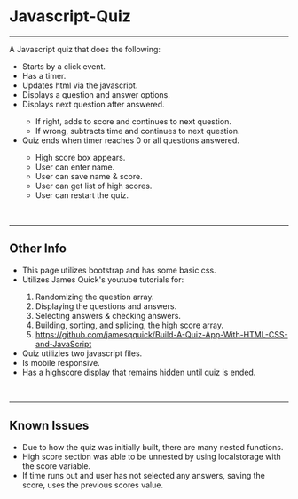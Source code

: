 # Javascript-Quiz

<hr>

A Javascript quiz that does the following:

  <ul>
  <li>Starts by a click event.</li>
  <li>Has a timer.</li>
  <li>Updates html via the javascript.</li>
  <li>Displays a question and answer options.</li>
  <li>Displays next question after answered.</li>
    <ul>
      <li>If right, adds to score and continues to next question.</li>
      <li>If wrong, subtracts time and continues to next question.</li>
    </ul>
  <li>Quiz ends when timer reaches 0 or all questions answered.</li>
    <ul>
    <li>High score box appears.</li>
    <li>User can enter name.</li>
    <li>User can save name & score.</li>
    <li>User can get list of high scores.</li>
    <li>User can restart the quiz.</li>
    </ul>
  </ul>
 <br>

 <hr>
  
  <h2>Other Info</h2>
<ul>
  <li>This page utilizes bootstrap and has some basic css.</li>
  <li>Utilizes James Quick's youtube tutorials for:</li>
    <ol>
     <li>Randomizing the question array.</li>
     <li>Displaying the questions and answers.</li>
     <li>Selecting answers & checking answers.</li>
     <li>Building, sorting, and splicing, the high score array.</li>
     <li> <a href="https://github.com/jamesqquick/Build-A-Quiz-App-With-HTML-CSS-and-JavaScript" target="_blank">
       https://github.com/jamesqquick/Build-A-Quiz-App-With-HTML-CSS-and-JavaScript</a></li>
     </ol>
  <li>Quiz utilizies two javascript files.</li>
  <li>Is mobile responsive.</li>
  <li>Has a highscore display that remains hidden until quiz is ended.</li>
</ul>
<br>

 <hr>
 
  <h2>Known Issues</h2>
 <ul>
  <li>Due to how the quiz was initially built, there are many nested functions.</li>
  <li>High score section was able to be unnested by using localstorage with the score variable.</li>
  <li>If time runs out and user has not selected any answers, saving the score, uses the previous scores value.</li>
 </ul>
